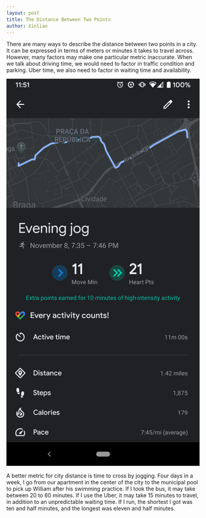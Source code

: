 ```yaml
---
layout: post
title: The Distance Between Two Points
author: Xinlian
---
```


There are many ways to describe the distance between two points in a city.  It can be expressed in terms of meters or minutes it takes to travel across.  However, many factors may make one particular metric inaccurate.  When we talk about driving time, we would need to factor in traffic condition and parking.  Uber time, we also need to factor in waiting time and availability.

![](/images/Screenshot_20191112-115121.png)

A better metric for city distance is time to cross by jogging.  Four days in a week, I go from our apartment in the center of the city to the municipal pool to pick up William after his swimming practice.  If I took the bus, it may take between 20 to 60 minutes.  If I use the Uber, it may take 15 minutes to travel, in addition to an unpredictable waiting time.  If I run, the shortest I got was ten and half minutes, and the longest was eleven and half minutes.
